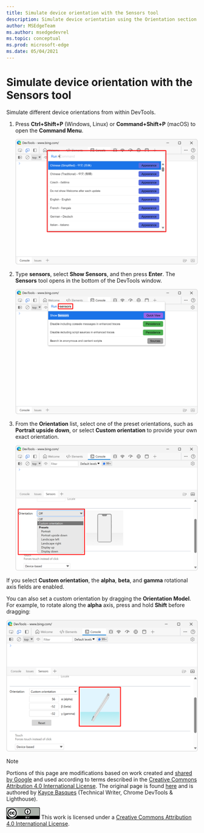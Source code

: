```yaml
---
title: Simulate device orientation with the Sensors tool
description: Simulate device orientation using the Orientation section of the Sensors tool.
author: MSEdgeTeam
ms.author: msedgedevrel
ms.topic: conceptual
ms.prod: microsoft-edge
ms.date: 05/04/2021
---
```

<!-- Copyright Kayce Basques

   Licensed under the Apache License, Version 2.0 (the "License");
   you may not use this file except in compliance with the License.
   You may obtain a copy of the License at

       https://www.apache.org/licenses/LICENSE-2.0

   Unless required by applicable law or agreed to in writing, software
   distributed under the License is distributed on an "AS IS" BASIS,
   WITHOUT WARRANTIES OR CONDITIONS OF ANY KIND, either express or implied.
   See the License for the specific language governing permissions and
   limitations under the License.  -->
# Simulate device orientation with the Sensors tool

Simulate different device orientations from within DevTools.

<!--todo: update device orientation section when available -->

1. Press **Ctrl+Shift+P** (Windows, Linux) or **Command+Shift+P** (macOS) to open the **Command Menu**.

   ![The Command Menu](./orientation-images/device-mode-console-command-menu.png)

1. Type **sensors**, select **Show Sensors**, and then press **Enter**.  The **Sensors** tool opens in the bottom of the DevTools window.

   ![Show Sensors from Command Menu](./orientation-images/device-mode-console-command-menu-sensors.png)

1. From the **Orientation** list, select one of the preset orientations, such as **Portrait upside down**, or select **Custom orientation** to provide your own exact orientation.

   ![Selecting 'Portrait upside down' from the Orientation list](./orientation-images/device-mode-console-sensors-orientation-portrait-upside-down.png)

If you select **Custom orientation**, the **alpha**, **beta**, and **gamma** rotational axis fields are enabled.
<!--To understand how each axis works, see [Device Orientation & Motion - Rotation data](https://web.dev/native-hardware-device-orientation/#rotation-data). -->
<!-- todo: link to a local copy of that article section when available; see "original page" below -->
You can also set a custom orientation by dragging the **Orientation Model**.  For example, to rotate along the **alpha** axis, press and hold **Shift** before dragging:

![The Orientation Model](./orientation-images/device-mode-console-sensors-orientation-custom.png)


<!-- ====================================================================== -->
> [!NOTE]
> Portions of this page are modifications based on work created and [shared by Google](https://developers.google.com/terms/site-policies) and used according to terms described in the [Creative Commons Attribution 4.0 International License](https://creativecommons.org/licenses/by/4.0).
> The original page is found [here](https://developer.chrome.com/docs/devtools/device-mode/orientation/) and is authored by [Kayce Basques](https://developers.google.com/web/resources/contributors#kayce-basques) (Technical Writer, Chrome DevTools \& Lighthouse).

[![Creative Commons License](../../media/cc-logo/88x31.png)](https://creativecommons.org/licenses/by/4.0)
This work is licensed under a [Creative Commons Attribution 4.0 International License](https://creativecommons.org/licenses/by/4.0).
